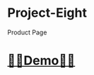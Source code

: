 # Project-Eight
Product Page

<h1><a href="https://reza-shirali.github.io/Project_Product-page/">🌟🌟Demo🌟🌟</a></h1>
